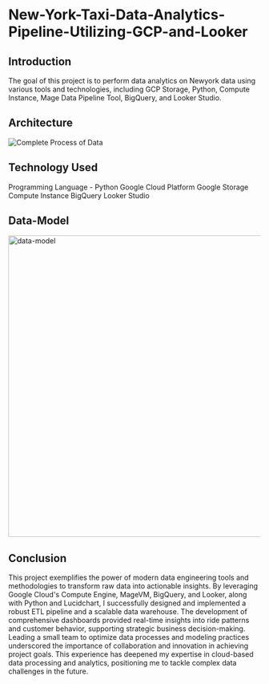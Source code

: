 # New-York-Taxi-Data-Analytics-Pipeline-Utilizing-GCP-and-Looker

## Introduction

The goal of this project is to perform data analytics on Newyork data using various tools and technologies, including GCP Storage, Python, Compute Instance, Mage Data Pipeline Tool, BigQuery, and Looker Studio.

## Architecture

![Complete  Process of Data](https://github.com/kavyadarsi1/New-York-Taxi-Data-Analytics-Pipeline-Utilizing-GCP-and-Looker/assets/112968627/4890d07a-1f9e-4391-84fa-9417b0da2e8b)

## Technology Used

Programming Language - Python
Google Cloud Platform
Google Storage
Compute Instance
BigQuery
Looker Studio

## Data-Model

<img width="601" alt="data-model" src="https://github.com/kavyadarsi1/New-York-Taxi-Data-Analytics-Pipeline-Utilizing-GCP-and-Looker/assets/112968627/42827f09-e1e2-4a8d-9d43-40c99bc648dc">

## Conclusion

This project exemplifies the power of modern data engineering tools and methodologies to transform raw data into actionable insights. By leveraging Google Cloud's Compute Engine, MageVM, BigQuery, and Looker, along with Python and Lucidchart, I successfully designed and implemented a robust ETL pipeline and a scalable data warehouse. The development of comprehensive dashboards provided real-time insights into ride patterns and customer behavior, supporting strategic business decision-making. Leading a small team to optimize data processes and modeling practices underscored the importance of collaboration and innovation in achieving project goals. This experience has deepened my expertise in cloud-based data processing and analytics, positioning me to tackle complex data challenges in the future.


